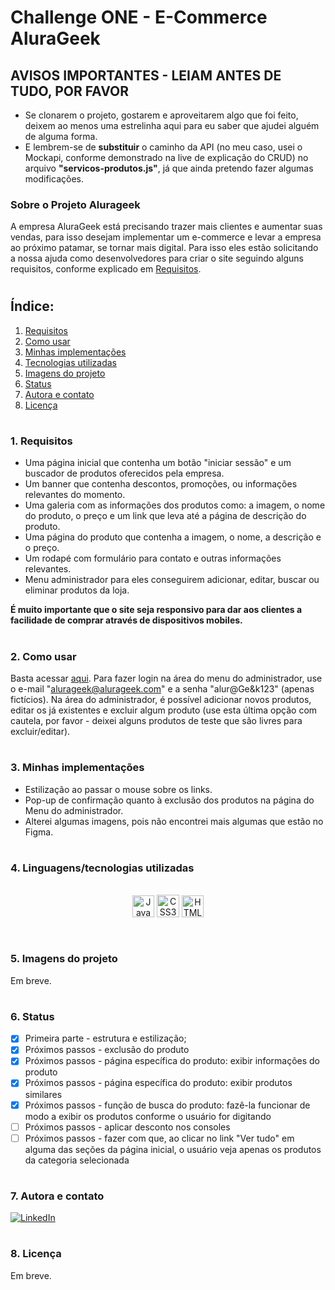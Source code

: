 # **Challenge ONE - E-Commerce AluraGeek**

## <strong>AVISOS IMPORTANTES - LEIAM ANTES DE TUDO, POR FAVOR</strong>

- Se clonarem o projeto, gostarem e aproveitarem algo que foi feito, deixem ao menos uma estrelinha aqui para eu saber que ajudei alguém de alguma forma.
- E lembrem-se de <strong>substituir</strong> o caminho da API (no meu caso, usei o Mockapi, conforme demonstrado na live de explicação do CRUD) no arquivo <strong>"servicos-produtos.js"</strong>, já que ainda pretendo fazer algumas modificações.


### **Sobre o Projeto Alurageek**

A empresa AluraGeek está precisando trazer mais clientes e aumentar suas vendas, para isso desejam implementar um e-commerce e levar a empresa ao próximo patamar, se tornar mais digital. Para isso eles estão solicitando a nossa ajuda como desenvolvedores para criar o site seguindo alguns requisitos, conforme explicado em [Requisitos](#1-requisitos).

#

## **Índice:**

1. [Requisitos](#1-requisitos) 
2. [Como usar](#2-como-usar)
3. [Minhas implementações](#3-minhas-implementações)
4. [Tecnologias utilizadas](#4-linguagenstecnologias-utilizadas)
5. [Imagens do projeto](#5-imagens-do-projeto)
6. [Status](#6-status)
7. [Autora e contato](#7-autora-e-contato)
8. [Licença](#8-licença)

#

### **1. Requisitos**

- Uma página inicial que contenha um botão "iniciar sessão" e um buscador de produtos oferecidos pela empresa.
- Um banner que contenha descontos, promoções, ou informações relevantes do momento.
- Uma galeria com as informações dos produtos como: a imagem, o nome do produto, o preço e um link que leva até a página de descrição do produto.
- Uma página do produto que contenha a imagem, o nome, a descrição e o preço.
- Um rodapé com formulário para contato e outras informações relevantes.
- Menu administrador para eles conseguirem adicionar, editar, buscar ou eliminar produtos da loja.

**É muito importante que o site seja responsivo para dar aos clientes a facilidade de comprar através de dispositivos mobiles.**

#

### **2. Como usar**

Basta acessar [aqui](https://lettyviana.github.io/challenge-alurageek-one-t5/).
Para fazer login na área do menu do administrador, use o e-mail "alurageek@alurageek.com" e a senha "alur@Ge&k123" (apenas fictícios).
Na área do administrador, é possível adicionar novos produtos, editar os já existentes e excluir algum produto (use esta última opção com cautela, por favor - deixei alguns produtos de teste que são livres para excluir/editar).

#

### **3. Minhas implementações**

- Estilização ao passar o mouse sobre os links.
- Pop-up de confirmação quanto à exclusão dos produtos na página do Menu do administrador.
- Alterei algumas imagens, pois não encontrei mais algumas que estão no Figma.

#

### **4. Linguagens/tecnologias utilizadas**

<div style="display: inline_block" align="center"><br />
    <img src="https://img.shields.io/badge/JavaScript-F7DF1E?style=for-the-badge&logo=javascript&logoColor=black" height="35px" alt="JavaScript" align="center" />
    <img src="https://img.shields.io/badge/CSS3-1572B6?style=for-the-badge&logo=css3&logoColor=white" height="36px" alt="CSS3" align="center" />
    <img src="https://img.shields.io/badge/HTML5-E34F26?style=for-the-badge&logo=html5&logoColor=white" height="35px" alt="HTML5" align="center" />
</div><br />

#

### **5. Imagens do projeto**

Em breve.

#

### **6. Status**

- [x] Primeira parte - estrutura e estilização;<br />
- [x] Próximos passos - exclusão do produto <br />
- [x] Próximos passos - página específica do produto: exibir informações do produto <br />
- [x] Próximos passos - página específica do produto: exibir produtos similares <br />
- [x] Próximos passos - função de busca do produto: fazê-la funcionar de modo a exibir os produtos conforme o usuário for digitando <br />
- [ ] Próximos passos - aplicar desconto nos consoles <br />
- [ ] Próximos passos - fazer com que, ao clicar no link "Ver tudo" em alguma das seções da página inicial, o usuário veja apenas os produtos da categoria selecionada <br />

#

### **7. Autora e contato**

[![LinkedIn](https://img.shields.io/badge/LinkedIn-0077B5?style=for-the-badge&logo=linkedin&logoColor=white)](https://www.linkedin.com/in/leticiaviana-trad-dev/)

#

### **8. Licença**
Em breve.

#